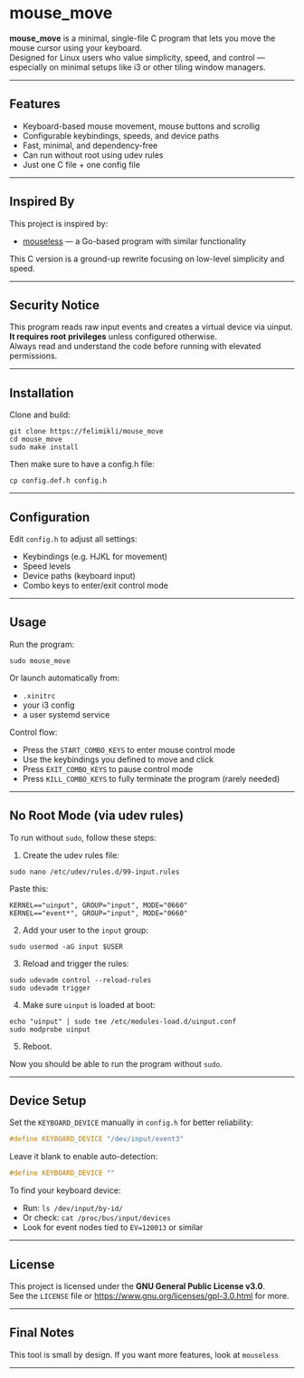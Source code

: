 # mouse_move

**mouse_move** is a minimal, single-file C program that lets you move the mouse cursor using your keyboard.  
Designed for Linux users who value simplicity, speed, and control — especially on minimal setups like i3 or other tiling window managers.

---

## Features

- Keyboard-based mouse movement, mouse buttons and scrollig
- Configurable keybindings, speeds, and device paths
- Fast, minimal, and dependency-free
- Can run without root using udev rules
- Just one C file + one config file

---

## Inspired By

This project is inspired by:

- [mouseless](https://github.com/jbensmann/mouseless) — a Go-based program with similar functionality

This C version is a ground-up rewrite focusing on low-level simplicity and speed.

---

## Security Notice

This program reads raw input events and creates a virtual device via uinput.  
**It requires root privileges** unless configured otherwise.  
Always read and understand the code before running with elevated permissions.

---

## Installation

Clone and build:

```
git clone https://felimikli/mouse_move
cd mouse_move
sudo make install
```

Then make sure to have a config.h file:
```
cp config.def.h config.h
```

---

## Configuration

Edit `config.h` to adjust all settings:

- Keybindings (e.g. HJKL for movement)
- Speed levels
- Device paths (keyboard input)
- Combo keys to enter/exit control mode

---

## Usage

Run the program:

```
sudo mouse_move
```

Or launch automatically from:

- `.xinitrc`
- your i3 config
- a user systemd service

Control flow:

- Press the `START_COMBO_KEYS` to enter mouse control mode
- Use the keybindings you defined to move and click
- Press `EXIT_COMBO_KEYS` to pause control mode
- Press `KILL_COMBO_KEYS` to fully terminate the program (rarely needed)

---

## No Root Mode (via udev rules)

To run without `sudo`, follow these steps:

1. Create the udev rules file:

```
sudo nano /etc/udev/rules.d/99-input.rules
```

Paste this:

```
KERNEL=="uinput", GROUP="input", MODE="0660"
KERNEL=="event*", GROUP="input", MODE="0660"
```

2. Add your user to the `input` group:

```
sudo usermod -aG input $USER
```

3. Reload and trigger the rules:

```
sudo udevadm control --reload-rules
sudo udevadm trigger
```

4. Make sure `uinput` is loaded at boot:

```
echo "uinput" | sudo tee /etc/modules-load.d/uinput.conf
sudo modprobe uinput
```

5. Reboot.

Now you should be able to run the program without `sudo`.

---

## Device Setup

Set the `KEYBOARD_DEVICE` manually in `config.h` for better reliability:

```c
#define KEYBOARD_DEVICE "/dev/input/event3"
```

Leave it blank to enable auto-detection:

```c
#define KEYBOARD_DEVICE ""
```

To find your keyboard device:

- Run: `ls /dev/input/by-id/`
- Or check: `cat /proc/bus/input/devices`
- Look for event nodes tied to `EV=120013` or similar

---

## License

This project is licensed under the **GNU General Public License v3.0**.  
See the `LICENSE` file or https://www.gnu.org/licenses/gpl-3.0.html for more.

---

## Final Notes

This tool is small by design. If you want more features, look at `mouseless`

---
